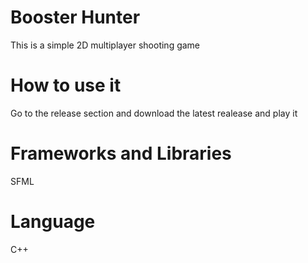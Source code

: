 # Booster Hunter
This is a simple 2D multiplayer shooting game

# How to use it
Go to the release section and download the latest realease and play it

# Frameworks and Libraries
SFML

# Language
C++

